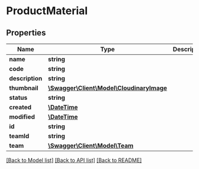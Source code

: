 # ProductMaterial

## Properties
Name | Type | Description | Notes
------------ | ------------- | ------------- | -------------
**name** | **string** |  | 
**code** | **string** |  | 
**description** | **string** |  | [optional] 
**thumbnail** | [**\Swagger\Client\Model\CloudinaryImage**](CloudinaryImage.md) |  | [optional] 
**status** | **string** |  | [optional] 
**created** | [**\DateTime**](\DateTime.md) |  | [optional] 
**modified** | [**\DateTime**](\DateTime.md) |  | [optional] 
**id** | **string** |  | [optional] 
**teamId** | **string** |  | [optional] 
**team** | [**\Swagger\Client\Model\Team**](Team.md) |  | [optional] 

[[Back to Model list]](../README.md#documentation-for-models) [[Back to API list]](../README.md#documentation-for-api-endpoints) [[Back to README]](../README.md)


